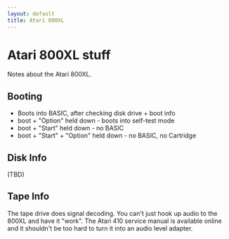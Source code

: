 ```yaml
---
layout: default
title: Atari 800XL
---
```


# Atari 800XL stuff

Notes about the Atari 800XL.

## Booting

 * Boots into BASIC, after checking disk drive + boot info
 * boot + "Option" held down - boots into self-test mode
 * boot + "Start" held down - no BASIC
 * boot + "Start" + "Option" held down - no BASIC, no Cartridge

## Disk Info

(TBD)

## Tape Info

The tape drive does signal decoding.  You can't just hook up audio to
the 800XL and have it "work".  The Atari 410 service manual is available
online and it shouldn't be too hard to turn it into an audio level
adapter.

